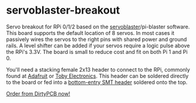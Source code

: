 # servoblaster-breakout

Servo breakout for RPi 0/1/2 based on the [servoblaster](https://github.com/richardghirst/PiBits/tree/master/ServoBlaster)/pi-blaster software. This board supports the default location of 8 servos. In most cases it passively wires the servos to the right pins with shared power and ground rails. A level shifter can be added if your servos require a logic pulse above the RPi's 3.3V. The board is small to reduce cost and fit on both Pi 1 and Pi 0.

You'll need a stacking female 2x13 header to connect to the RPi, commonly found at [Adafruit](https://www.adafruit.com/products/1112) or [Toby Electronics](http://www.toby.co.uk/content/catalogue/products.aspx?series=REF-18xxxx-0x). This header can be soldered directly to the board or fed into a [bottom-entry SMT header](http://www.toby.co.uk/content/catalogue/products.aspx?series=REF-1826xx-0x) soldered onto the top.

[Order from DirtyPCB now!](http://dirtypcbs.com/view.php?share=18349&accesskey=)
